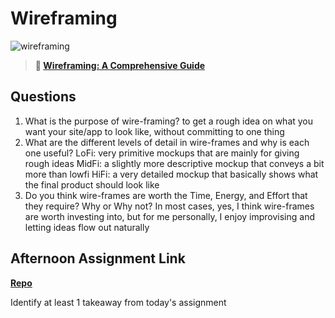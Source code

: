 # Wireframing

![wireframing](https://bcw.blob.core.windows.net/public/img/courses/2293087935019893)

> **📖 [Wireframing: A Comprehensive Guide](https://codeworksacademy.com/fs-student-guide/resources/wk1/06-Wireframing)**

## Questions

1. What is the purpose of wire-framing? 
to get a rough idea on what you want your site/app to look like, without committing to one thing
2. What are the different levels of detail in wire-frames and why is each one useful?
LoFi: very primitive mockups that are mainly for giving rough ideas
MidFi: a slightly more descriptive mockup that conveys a bit more than lowfi
HiFi: a very detailed mockup that basically shows what the final product should look like
3. Do you think wire-frames are worth the Time, Energy, and Effort that they require? Why or Why not?
In most cases, yes, I think wire-frames are worth investing into, but for me personally, I enjoy improvising and letting ideas flow out naturally
## Afternoon Assignment Link

**[Repo](https://github.com/big-daddy-dom/<ASSIGNMENT_REPO>)**

Identify at least 1 takeaway from today's assignment
